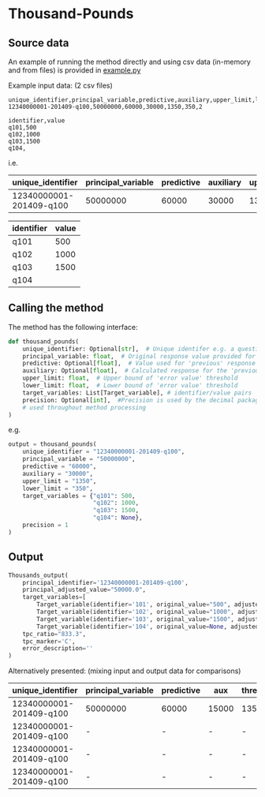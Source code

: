 # Thousand-Pounds

## Source data

An example of running the method directly and using csv data (in-memory and from files) is provided in [example.py](example.py)

Example input data: (2 csv files)

```
unique_identifier,principal_variable,predictive,auxiliary,upper_limit,lower_limit,precision
12340000001-201409-q100,50000000,60000,30000,1350,350,2

identifier,value
q101,500
q102,1000
q103,1500
q104,
```

i.e.

|unique_identifier|principal_variable|predictive|auxiliary|upper_limit|lower_limit|precision
|---|---|---|---|---|---|---|
12340000001-201409-q100|50000000|60000|30000|1350|350|2

|identifier| value 
|---|----|
q101| 500 
q102| 1000 
q103| 1500 
q104|

## Calling the method

The method has the following interface:

```python
def thousand_pounds(
    unique_identifier: Optional[str],  # Unique identifer e.g. a question code/ruref/period/id/combination of all of thse
    principal_variable: float,  # Original response value provided for the 'current' period
    predictive: Optional[float],  # Value used for 'previous' response (Returned/Imputed/Constructed)
    auxiliary: Optional[float],  # Calculated response for the 'previous' period
    upper_limit: float,  # Upper bound of 'error value' threshold
    lower_limit: float,  # Lower bound of 'error value' threshold
    target_variables: List[Target_variable], # identifier/value pairs
    precision: Optional[int],  #Precision is used by the decimal package to ensure a specified accuracy
    # used throughout method processing
)
```

e.g.

```python
output = thousand_pounds(
    unique_identifier = "12340000001-201409-q100",
    principal_variable = "50000000",
    predictive = "60000",
    auxiliary = "30000",
    upper_limit = "1350",
    lower_limit = "350",
    target_variables = {"q101": 500,
                        "q102": 1000,
                        "q103": 1500,
                        "q104": None},
    precision = 1
)
```

## Output

```python
Thousands_output(
    principal_identifier='12340000001-201409-q100',
    principal_adjusted_value="50000.0",
    target_variables=[
        Target_variable(identifier='101', original_value="500", adjusted_value="0.5"),
        Target_variable(identifier='102', original_value="1000", adjusted_value="1.0"),
        Target_variable(identifier='103', original_value="1500", adjusted_value="1.5"),
        Target_variable(identifier='104', original_value=None, adjusted_value=None)],
    tpc_ratio="833.3",
    tpc_marker='C',
    error_description=''
)
```

Alternatively presented: (mixing input and output data for comparisons)

| unique_identifier       |principal_variable|predictive|aux|threshold_upper|threshold_lower| tpc_marker | tpc_ratio |principal_adjusted_value|target_variable|target_adjusted_value
|-------------------------|---|---|---|---|---|------------|-----------|---|---|---|
 12340000001-201409-q100 |50000000|60000|15000|1350|350| C          | 1000.0    |50000.0|q101|0.5
 12340000001-201409-q100 |-|-|-|-|-| -          | -         |-|q102|1
 12340000001-201409-q100 |-|-|-|-|-| -          | -         |-|q103|1.5
 12340000001-201409-q100 |-|-|-|-|-| -          | -         |-|q104||
